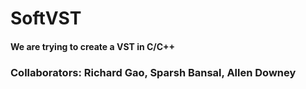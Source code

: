 # SoftVST
#### We are trying to create a VST in C/C++

### Collaborators: Richard Gao, Sparsh Bansal, Allen Downey
